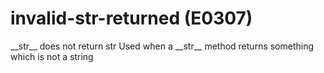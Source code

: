 # invalid-str-returned (E0307)

\_\_str\_\_ does not return str Used when a \_\_str\_\_ method returns
something which is not a string
